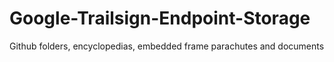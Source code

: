 # Google-Trailsign-Endpoint-Storage
Github folders, encyclopedias, embedded frame parachutes and documents
